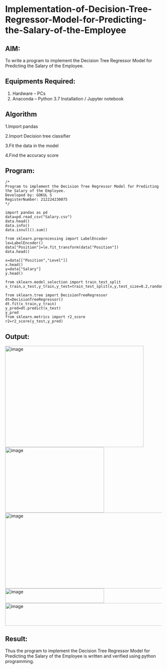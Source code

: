 # Implementation-of-Decision-Tree-Regressor-Model-for-Predicting-the-Salary-of-the-Employee

## AIM:
To write a program to implement the Decision Tree Regressor Model for Predicting the Salary of the Employee.

## Equipments Required:
1. Hardware – PCs
2. Anaconda – Python 3.7 Installation / Jupyter notebook

## Algorithm
1.Import pandas

2.Import Decision tree classifier

3.Fit the data in the model

4.Find the accuracy score

## Program:
```
/*
Program to implement the Decision Tree Regressor Model for Predicting the Salary of the Employee.
Developed by: GOKUL S
RegisterNumber: 212224230075
*/
```
```
import pandas as pd
data=pd.read_csv("Salary.csv")
data.head()
data.info()
data.isnull().sum()
```
```
from sklearn.preprocessing import LabelEncoder
le=LabelEncoder()
data["Position"]=le.fit_transform(data["Position"])
data.head()
```
```
x=data[["Position","Level"]]
x.head()
y=data["Salary"]
y.head()
```
```
from sklearn.model_selection import train_test_split
x_train,x_test,y_train,y_test=train_test_split(x,y,test_size=0.2,random_state=2)
```
```
from sklearn.tree import DecisionTreeRegressor
dt=DecisionTreeRegressor()
dt.fit(x_train,y_train)
y_pred=dt.predict(x_test)
y_pred
from sklearn.metrics import r2_score
r2=r2_score(y_test,y_pred)
```

## Output:
<img width="445" height="326" alt="image" src="https://github.com/user-attachments/assets/8b9bc6c5-cd9d-4859-ad79-0edbaceb5012" />
<img width="318" height="211" alt="image" src="https://github.com/user-attachments/assets/a7471bbd-6f26-4231-bdc4-b8c566621d50" />
<img width="547" height="244" alt="image" src="https://github.com/user-attachments/assets/29f6b018-eca9-4585-9d15-4cf8df48ebc6" />
<img width="318" height="47" alt="image" src="https://github.com/user-attachments/assets/87745e23-6157-4c29-811a-98cccd759559" />
<img width="1383" height="73" alt="image" src="https://github.com/user-attachments/assets/7b8c3a53-4c3d-481a-bd52-10975553706c" />



## Result:
Thus the program to implement the Decision Tree Regressor Model for Predicting the Salary of the Employee is written and verified using python programming.
